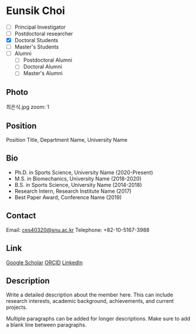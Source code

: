 # Eunsik Choi

- [ ] Principal Investigator
- [ ] Postdoctoral researcher
- [x] Doctoral Students
- [ ] Master's Students
- [ ] Alumni
  - [ ] Postdoctoral Alumni
  - [ ] Doctoral Alumni
  - [ ] Master's Alumni

## Photo
최은식.jpg
zoom: 1

## Position
Position Title, Department Name, University Name

## Bio
- Ph.D. in Sports Science, University Name (2020-Present)
- M.S. in Biomechanics, University Name (2018-2020)
- B.S. in Sports Science, University Name (2014-2018)
- Research Intern, Research Institute Name (2017)
- Best Paper Award, Conference Name (2019)

## Contact
Email: ces40320@snu.ac.kr
Telephone: +82-10-5167-3988

## Link
[Google Scholar](https://scholar.google.com/citations?user=XXXX)
[ORCID](https://orcid.org/XXXX-XXXX-XXXX-XXXX)
[LinkedIn](https://www.linkedin.com/in/username)

## Description
Write a detailed description about the member here. This can include research interests, academic background, achievements, and current projects.

Multiple paragraphs can be added for longer descriptions. Make sure to add a blank line between paragraphs. 
